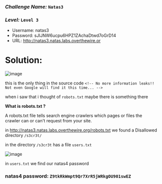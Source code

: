 ### *Challenge Name:* **`Natas3`**
### *Level:* **`Level 3`**

- Username: natas3
- Password: sJIJNW6ucpu6HPZ1ZAchaDtwd7oGrD14
- URL: http://natas3.natas.labs.overthewire.or

# Solution:
![image](https://user-images.githubusercontent.com/33517160/115132800-270ac100-a00c-11eb-9ccc-2d7b7360748e.png)

this is the only thing in the source code
`<!-- No more information leaks!! Not even Google will find it this time... -->`

when i saw that i thought of `robots.txt` maybe there is something there


**What is robots.txt ?**

A robots.txt file tells search engine crawlers which pages or files the crawler can or can't request from your site.

in http://natas3.natas.labs.overthewire.org/robots.txt we found a Disallowed directory `/s3cr3t/`

in the directory `/s3cr3t` has a file `users.txt`

![image](https://user-images.githubusercontent.com/33517160/115133082-2541fd00-a00e-11eb-8269-a87409085a47.png)

in `users.txt` we find our natas4 password

### natas4 password: **`Z9tkRkWmpt9Qr7XrR5jWRkgOU901swEZ`**
